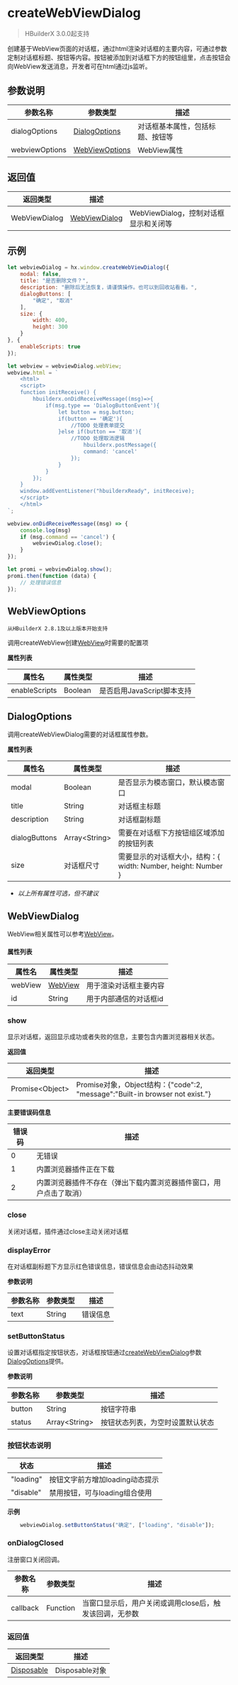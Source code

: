 # createWebViewDialog

> HBuilderX 3.0.0起支持

创建基于WebView页面的对话框，通过html渲染对话框的主要内容，可通过参数定制对话框标题、按钮等内容。按钮被添加到对话框下方的按钮组里，点击按钮会向WebView发送消息，开发者可在html通过js监听。

## 参数说明

|参数名称	|参数类型					|描述											|
|--		|--							|--												|
|dialogOptions 	|[DialogOptions](#DialogOptions)	|对话框基本属性，包括标题、按钮等	|
|webviewOptions |[WebViewOptions](#WebViewOptions)	|WebView属性	|

## 返回值

|返回类型		|描述							|					|
|--				|--								| --				|
|WebViewDialog	|[WebViewDialog](#WebViewDialog)	| WebViewDialog，控制对话框显示和关闭等	|

## 示例
```Javascript
let webviewDialog = hx.window.createWebViewDialog({
    modal: false,
    title: "是否删除文件？",
    description: "删除后无法恢复，请谨慎操作。也可以到回收站看看。",
    dialogButtons: [
        "确定", "取消"
    ],
    size: {
        width: 400,
        height: 300
    }
}, {
    enableScripts: true
});

let webview = webviewDialog.webView;
webview.html = `
    <html>
    <script>
    function initReceive() {
        hbuilderx.onDidReceiveMessage((msg)=>{
            if(msg.type == 'DialogButtonEvent'){
                let button = msg.button;
                if(button == '确定'){
                    //TODO 处理表单提交
                }else if(button == '取消'){
                    //TODO 处理取消逻辑
                        hbuilderx.postMessage({
                        command: 'cancel'
                    });
                }
            }
        });
    }
    window.addEventListener("hbuilderxReady", initReceive);
    </script>
    </html>
`;

webview.onDidReceiveMessage((msg) => {
    console.log(msg)
    if (msg.command == 'cancel') {
        webviewDialog.close();
    }
});

let promi = webviewDialog.show();
promi.then(function (data) {
    // 处理错误信息
});
```

## WebViewOptions
`从HBuilderX 2.8.1及以上版本开始支持`

调用createWebView创建[WebView](#WebView)时需要的配置项

**属性列表**

|属性名			|属性类型	|描述						|
|--				|--			|--							|
|enableScripts	|Boolean	|是否启用JavaScript脚本支持	|


## DialogOptions

调用createWebViewDialog需要的对话框属性参数。

**属性列表**

|属性名		|属性类型	|描述				|
|--			|--			|--					|
|modal      | Boolean	| 是否显示为模态窗口，默认模态窗口 |
|title      | String	| 对话框主标题 |
|description       | String	| 对话框副标题 |
|dialogButtons   | Array&lt;String&gt;	| 需要在对话框下方按钮组区域添加的按钮列表 |
|size       | 对话框尺寸 | 需要显示的对话框大小，结构：{ width: Number, height: Number } |

- *以上所有属性可选，但不建议*

## WebViewDialog

WebView相关属性可以参考[WebView](#WebView)。

#### 属性列表

|属性名		|属性类型	|描述				|
|--			|--			|--					|
|webView | [WebView](#WebView)	| 用于渲染对话框主要内容 |
|id      | String	| 用于内部通信的对话框id |

### show

显示对话框，返回显示成功或者失败的信息，主要包含内置浏览器相关状态。

**返回值**

|返回类型	|描述		|
|--			|--			|
|Promise&lt;Object&gt;	|Promise对象，Object结构：{"code":2, "message":"Built-in browser not exist."}|

**主要错误码信息**

|错误码		| 描述									|
|--			|--										|
|0	| 无错误 |
|1	| 内置浏览器插件正在下载 |
|2	| 内置浏览器插件不存在（弹出下载内置浏览器插件窗口，用户点击了取消）|

### close

关闭对话框，插件通过close主动关闭对话框

### displayError

在对话框副标题下方显示红色错误信息，错误信息会由动态抖动效果

**参数说明**

|参数名称	|参数类型	|描述			|
|--			|--			|--				|
|text		|String		| 错误信息  |

### setButtonStatus

设置对话框指定按钮状态，对话框按钮通过[createWebViewDialog](#createWebViewDialog)参数[DialogOptions](#DialogOptions)提供。

**参数说明**

|参数名称	|参数类型	|描述			|
|--			|--			|--				|
|button		|String		| 按钮字符串  |
|status		|Array&lt;String&gt;	| 按钮状态列表，为空时设置默认状态|

### 按钮状态说明

|状态		| 描述      |
|--			|--	        |
|"loading"	| 按钮文字前方增加loading动态提示 |
|"disable"	| 禁用按钮，可与loading组合使用 |  

**示例**
``` javascript
    webviewDialog.setButtonStatus("确定", ["loading", "disable"]);
```

### onDialogClosed

注册窗口关闭回调。

|参数名称	|参数类型	|描述			|
|--			|--			|--				|
|callback	|Function		|当窗口显示后，用户关闭或调用close后，触发该回调，无参数|

### 返回值

|返回类型	|描述			|
|--			|--				|
|[Disposable](/ExtensionDocs/Api/other/Disposable)	| Disposable对象	|